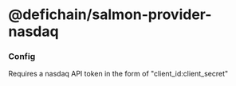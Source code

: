 # @defichain/salmon-provider-nasdaq

### Config

Requires a nasdaq API token in the form of "client_id:client_secret"
